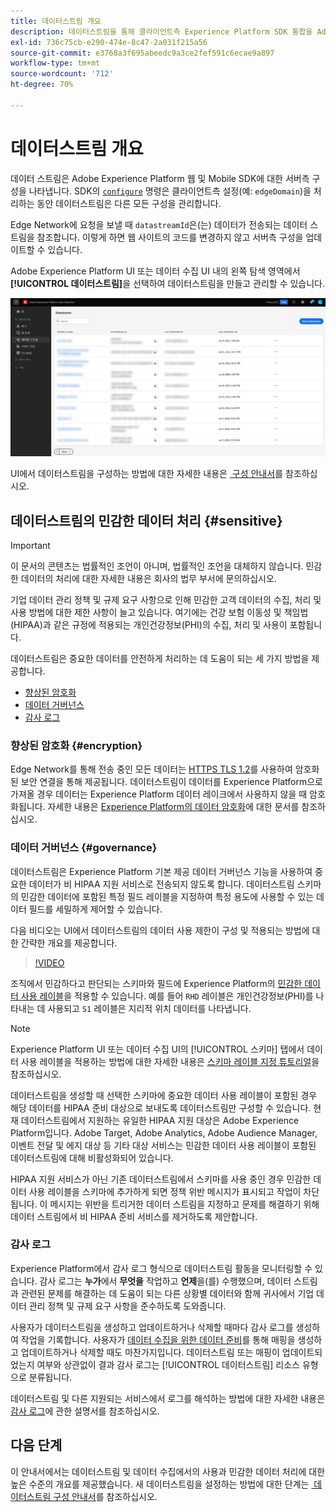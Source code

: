 ```yaml
---
title: 데이터스트림 개요
description: 데이터스트림을 통해 클라이언트측 Experience Platform SDK 통합을 Adobe 제품 및 서드파티 대상과 연결하는 방법에 대해 알아봅니다.
exl-id: 736c75cb-e290-474e-8c47-2a031f215a56
source-git-commit: e3768a3f695abeedc9a3ce2fef591c6ecae9a897
workflow-type: tm+mt
source-wordcount: '712'
ht-degree: 70%

---
```


# 데이터스트림 개요

데이터 스트림은 Adobe Experience Platform 웹 및 Mobile SDK에 대한 서버측 구성을 나타냅니다. SDK의 [`configure`](/help/web-sdk/commands/configure/overview.md) 명령은 클라이언트측 설정(예: `edgeDomain`)을 처리하는 동안 데이터스트림은 다른 모든 구성을 관리합니다.

Edge Network에 요청을 보낼 때 `datastreamId`은(는) 데이터가 전송되는 데이터 스트림을 참조합니다. 이렇게 하면 웹 사이트의 코드를 변경하지 않고 서버측 구성을 업데이트할 수 있습니다.

Adobe Experience Platform UI 또는 데이터 수집 UI 내의 왼쪽 탐색 영역에서 **[!UICONTROL 데이터스트림]**&#x200B;을 선택하여 데이터스트림을 만들고 관리할 수 있습니다.

![UI의 데이터스트림 탭](assets/overview/datastreams-tab.png)

UI에서 데이터스트림을 구성하는 방법에 대한 자세한 내용은 [&#x200B; 구성 안내서](./configure.md)를 참조하십시오.

## 데이터스트림의 민감한 데이터 처리 {#sensitive}

>[!IMPORTANT]
>
>이 문서의 콘텐츠는 법률적인 조언이 아니며, 법률적인 조언을 대체하지 않습니다. 민감한 데이터의 처리에 대한 자세한 내용은 회사의 법무 부서에 문의하십시오.

기업 데이터 관리 정책 및 규제 요구 사항으로 인해 민감한 고객 데이터의 수집, 처리 및 사용 방법에 대한 제한 사항이 늘고 있습니다. 여기에는 건강 보험 이동성 및 책임법(HIPAA)과 같은 규정에 적용되는 개인건강정보(PHI)의 수집, 처리 및 사용이 포함됩니다.

데이터스트림은 중요한 데이터를 안전하게 처리하는 데 도움이 되는 세 가지 방법을 제공합니다.

* [향상된 암호화](#encryption)
* [데이터 거버넌스](#governance)
* [감사 로그](#audit-logs)

### 향상된 암호화 {#encryption}

Edge Network를 통해 전송 중인 모든 데이터는 [HTTPS TLS 1.2](https://datatracker.ietf.org/doc/html/rfc5246)를 사용하여 암호화된 보안 연결을 통해 제공됩니다. 데이터스트림이 데이터를 Experience Platform으로 가져올 경우 데이터는 Experience Platform 데이터 레이크에서 사용하지 않을 때 암호화됩니다. 자세한 내용은 [Experience Platform의 데이터 암호화](../landing/governance-privacy-security/encryption.md)에 대한 문서를 참조하십시오.

### 데이터 거버넌스 {#governance}

데이터스트림은 Experience Platform 기본 제공 데이터 거버넌스 기능을 사용하여 중요한 데이터가 비 HIPAA 지원 서비스로 전송되지 않도록 합니다. 데이터스트림 스키마의 민감한 데이터에 포함된 특정 필드 레이블을 지정하여 특정 용도에 사용할 수 있는 데이터 필드를 세밀하게 제어할 수 있습니다.

다음 비디오는 UI에서 데이터스트림의 데이터 사용 제한이 구성 및 적용되는 방법에 대한 간략한 개요를 제공합니다.

>[!VIDEO](https://video.tv.adobe.com/v/3413105/?quality=12&learn=on&speedcontrol=on&captions=kor)

조직에서 민감하다고 판단되는 스키마와 필드에 Experience Platform의 [민감한 데이터 사용 레이블](../data-governance/labels/reference.md#sensitive)을 적용할 수 있습니다. 예를 들어 `RHD` 레이블은 개인건강정보(PHI)를 나타내는 데 사용되고 `S1` 레이블은 지리적 위치 데이터를 나타냅니다.

>[!NOTE]
>
>Experience Platform UI 또는 데이터 수집 UI의 [!UICONTROL 스키마] 탭에서 데이터 사용 레이블을 적용하는 방법에 대한 자세한 내용은 [스키마 레이블 지정 튜토리얼](../xdm/tutorials/labels.md)을 참조하십시오.

데이터스트림을 생성할 때 선택한 스키마에 중요한 데이터 사용 레이블이 포함된 경우 해당 데이터를 HIPAA 준비 대상으로 보내도록 데이터스트림만 구성할 수 있습니다. 현재 데이터스트림에서 지원하는 유일한 HIPAA 지원 대상은 Adobe Experience Platform입니다. Adobe Target, Adobe Analytics, Adobe Audience Manager, 이벤트 전달 및 에지 대상 등 기타 대상 서비스는 민감한 데이터 사용 레이블이 포함된 데이터스트림에 대해 비활성화되어 있습니다.

HIPAA 지원 서비스가 아닌 기존 데이터스트림에서 스키마를 사용 중인 경우 민감한 데이터 사용 레이블을 스키마에 추가하게 되면 정책 위반 메시지가 표시되고 작업이 차단됩니다. 이 메시지는 위반을 트리거한 데이터 스트림을 지정하고 문제를 해결하기 위해 데이터 스트림에서 비 HIPAA 준비 서비스를 제거하도록 제안합니다.

### 감사 로그

Experience Platform에서 감사 로그 형식으로 데이터스트림 활동을 모니터링할 수 있습니다. 감사 로그는 **누가**&#x200B;에서 **무엇을** 작업하고 **언제**&#x200B;을(를) 수행했으며, 데이터 스트림과 관련된 문제를 해결하는 데 도움이 되는 다른 상황별 데이터와 함께 귀사에서 기업 데이터 관리 정책 및 규제 요구 사항을 준수하도록 도와줍니다.

사용자가 데이터스트림을 생성하고 업데이트하거나 삭제할 때마다 감사 로그를 생성하여 작업을 기록합니다. 사용자가 [데이터 수집을 위한 데이터 준비](./data-prep.md)를 통해 매핑을 생성하고 업데이트하거나 삭제할 때도 마찬가지입니다. 데이터스트림 또는 매핑이 업데이트되었는지 여부와 상관없이 결과 감사 로그는 [!UICONTROL 데이터스트림] 리소스 유형으로 분류됩니다.

데이터스트림 및 다른 지원되는 서비스에서 로그를 해석하는 방법에 대한 자세한 내용은 [감사 로그](../landing/governance-privacy-security/audit-logs/overview.md)에 관한 설명서를 참조하십시오.

## 다음 단계

이 안내서에서는 데이터스트림 및 데이터 수집에서의 사용과 민감한 데이터 처리에 대한 높은 수준의 개요를 제공했습니다. 새 데이터스트림을 설정하는 방법에 대한 단계는 [&#x200B; 데이터스트림 구성 안내서](./configure.md)를 참조하십시오.
